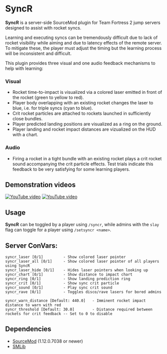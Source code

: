 # SyncR

**SyncR** is a server-side SourceMod plugin for Team Fortress 2 jump servers designed to assist with rocket syncs.

Learning and executing syncs can be tremendously difficult due to lack of rocket visibility while aiming and due to latency effects of the remote server. To mitigate these, the player must adjust the timing but the learning process will be inconsistent and difficult.

This plugin provides three visual and one audio feedback mechanisms to help with learning:

### Visual
- Rocket time-to-impact is visualized via a colored laser emitted in front of the rocket (green to yellow to red).
- Player body overlapping with an existing rocket changes the laser to blue, i.e. for triple syncs (cyan to blue).
- Crit rocket particles are attached to rockets launched in sufficiently close bundles.
- Player predicted landing positions are visualized as a ring on the ground.
- Player landing and rocket impact distances are vizualized on the HUD with a chart.

### Audio
- Firing a rocket in a tight bundle with an existing rocket plays a crit rocket sound accompanying the crit particle effects.  Test trials indicate this feedback to be very satisfying for some learning players.

## Demonstration videos
[![YouTube video](https://img.youtube.com/vi/wqNsQ-erCd4/0.jpg)](https://www.youtube.com/watch?v=wqNsQ-erCd4)
[![YouTube video](https://img.youtube.com/vi/zVh711KY-h4/0.jpg)](https://www.youtube.com/watch?v=zVh711KY-h4)

## Usage
**SyncR** can be toggled by a player using `/syncr`, while admins with the `slay` flag can toggle for a player using `/setsyncr <name>`.

## Server ConVars:
```
syncr_laser [0/1]         - Show colored laser pointer
syncr_laser_all [0/1]     - Show colored laser pointer of all players using SyncR
syncr_laser_hide [0/1]    - Hides laser pointers when looking up
syncr_chart [0/1]         - Show distance to impact chart
syncr_ring [0/1]          - Show landing prediction ring
syncr_crit [0/1]          - Show sync crit particle
syncr_sound [0/1]         - Play sync crit sound
syncr_rave [0/1]          - Toggles disco/rave lasers for bored admins

syncr_warn_distance [Default: 440.0]   - Imminent rocket impact distance to warn with red
syncr_threshold [Default: 30.0]        - Distance required between rockets for crit feedback -- Set to 0 to disable
```

## Dependencies
* [SourceMod](https://www.sourcemod.net/) (1.12.0.7038 or newer)
* [SMLib](https://github.com/bcserv/smlib/tree/transitional_syntax)
